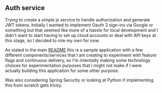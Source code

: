 ## Auth service
Trying to create a simple js service to handle authorization and generate JWT tokens. Initially I wanted to implement Oauth 2
sign-ins via Google or something but that seemed like more of a hassle for local development and I didn't want to
start having to set up cloud accounts or deal with API keys at this stage, so I decided to role my own for now.

As stated in the main [README](../README.md) this is a sample application with a few different components/services
that I am creating to experiment with feature flags and continuous delivery, so I'm intentially making some
technology choices for experimentation purposes that I might not make if I were actually building this application
for some other purpose. 

Was also considering Spring Security or looking at Python if implementing this from scratch gets tricky.